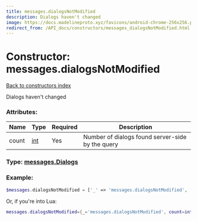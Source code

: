 ```yaml
---
title: messages.dialogsNotModified
description: Dialogs haven't changed
image: https://docs.madelineproto.xyz/favicons/android-chrome-256x256.png
redirect_from: /API_docs/constructors/messages_dialogsNotModified.html
---
```

# Constructor: messages.dialogsNotModified  
[Back to constructors index](index.md)



Dialogs haven't changed

### Attributes:

| Name     |    Type       | Required | Description |
|----------|---------------|----------|-------------|
|count|[int](../types/int.md) | Yes|Number of dialogs found server-side by the query|



### Type: [messages.Dialogs](../types/messages.Dialogs.md)


### Example:

```php
$messages.dialogsNotModified = ['_' => 'messages.dialogsNotModified', 'count' => int];
```  


Or, if you're into Lua:

```lua
messages.dialogsNotModified={_='messages.dialogsNotModified', count=int}

```


